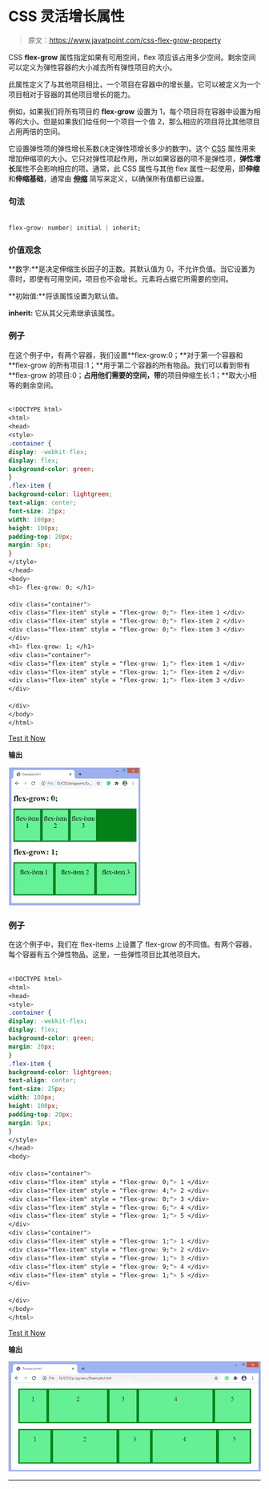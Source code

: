 # CSS 灵活增长属性

> 原文：<https://www.javatpoint.com/css-flex-grow-property>

CSS **flex-grow** 属性指定如果有可用空间，flex 项应该占用多少空间。剩余空间可以定义为弹性容器的大小减去所有弹性项目的大小。

此属性定义了与其他项目相比，一个项目在容器中的增长量。它可以被定义为一个项目相对于容器的其他项目增长的能力。

例如，如果我们将所有项目的 **flex-grow** 设置为 1，每个项目将在容器中设置为相等的大小。但是如果我们给任何一个项目一个值 2，那么相应的项目将比其他项目占用两倍的空间。

它设置弹性项的弹性增长系数(决定弹性项增长多少的数字)。这个 [CSS](https://www.javatpoint.com/css-tutorial) 属性用来增加伸缩项的大小。它只对弹性项起作用，所以如果容器的项不是弹性项，**弹性增长**属性不会影响相应的项。通常，此 CSS 属性与其他 flex 属性一起使用，即**伸缩**和**伸缩基础**，通常由 [**伸缩**](https://www.javatpoint.com/css-flex-property) 简写来定义，以确保所有值都已设置。

### 句法

```css

flex-grow: number| initial | inherit;

```

### 价值观念

**数字:**是决定伸缩生长因子的正数。其默认值为 0，不允许负值。当它设置为零时，即使有可用空间，项目也不会增长。元素将占据它所需要的空间。

**初始值:**将该属性设置为默认值。

**inherit:** 它从其父元素继承该属性。

### 例子

在这个例子中，有两个容器，我们设置**flex-grow:0；**对于第一个容器和 **flex-grow 的所有项目:1；**用于第二个容器的所有物品。我们可以看到带有 **flex-grow 的项目:0；**占用他们需要的空间，带**的项目伸缩生长:1；**取大小相等的剩余空间。

```css

<!DOCTYPE html>
<html>
<head>
<style>
.container {
display: -webkit-flex;
display: flex;
background-color: green;
}
.flex-item {
background-color: lightgreen;
text-align: center;
font-size: 25px;
width: 100px;
height: 100px;
padding-top: 20px;
margin: 5px;
}
</style>
</head>
<body>
<h1> flex-grow: 0; </h1>

<div class="container">
<div class="flex-item" style = "flex-grow: 0;"> flex-item 1 </div>
<div class="flex-item" style = "flex-grow: 0;"> flex-item 2 </div>
<div class="flex-item" style = "flex-grow: 0;"> flex-item 3 </div>
</div>
<h1> flex-grow: 1; </h1>
<div class="container">
<div class="flex-item" style = "flex-grow: 1;"> flex-item 1 </div>
<div class="flex-item" style = "flex-grow: 1;"> flex-item 2 </div>
<div class="flex-item" style = "flex-grow: 1;"> flex-item 3 </div>
</div>

</div>
</body>
</html>

```

[Test it Now](https://www.javatpoint.com/oprweb/test.jsp?filename=css-flex-grow-property1)

**输出**

![CSS flex-grow property](img/77b8f9710142f044bf21ec13647f2f27.png)

### 例子

在这个例子中，我们在 flex-items 上设置了 flex-grow 的不同值。有两个容器，每个容器有五个弹性物品。这里，一些弹性项目比其他项目大。

```css

<!DOCTYPE html>
<html>
<head>
<style>
.container {
display: -webkit-flex;
display: flex;
background-color: green;
margin: 20px;
}
.flex-item {
background-color: lightgreen;
text-align: center;
font-size: 25px;
width: 100px;
height: 100px;
padding-top: 20px;
margin: 5px;
}
</style>
</head>
<body>

<div class="container">
<div class="flex-item" style = "flex-grow: 0;"> 1 </div>
<div class="flex-item" style = "flex-grow: 4;"> 2 </div>
<div class="flex-item" style = "flex-grow: 0;"> 3 </div>
<div class="flex-item" style = "flex-grow: 6;"> 4 </div>
<div class="flex-item" style = "flex-grow: 1;"> 5 </div>
</div>
<div class="container">
<div class="flex-item" style = "flex-grow: 1;"> 1 </div>
<div class="flex-item" style = "flex-grow: 9;"> 2 </div>
<div class="flex-item" style = "flex-grow: 1;"> 3 </div>
<div class="flex-item" style = "flex-grow: 9;"> 4 </div>
<div class="flex-item" style = "flex-grow: 1;"> 5 </div>
</div>

</div>
</body>
</html>

```

[Test it Now](https://www.javatpoint.com/oprweb/test.jsp?filename=css-flex-grow-property2)

**输出**

![CSS flex-grow property](img/ac35a8f2c2be6fda42219ac5039a0f5e.png)

* * *
